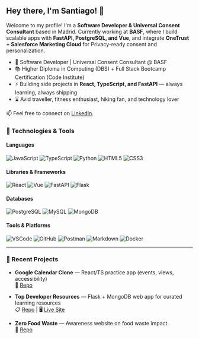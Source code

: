 ## Hey there, I'm Santiago! 👋 
Welcome to my profile! I'm a **Software Developer & Universal Consent Consultant** based in Madrid. Currently working at **BASF**, where I build scalable apps with **FastAPI, PostgreSQL, and Vue**, and integrate **OneTrust + Salesforce Marketing Cloud** for Privacy-ready consent and personalization.

- :office: Software Developer | Universal Consent Consultant @ BASF  
- :books: Higher Diploma in Computing (DBS) + Full Stack Bootcamp Certification (Code Institute)  
- ⚡ Building side projects in **React, TypeScript, and FastAPI** — always learning, always shipping  
- :hourglass: Avid traveller, fitness enthusiast, hiking fan, and technology lover  

📫 Feel free to connect on [LinkedIn](https://www.linkedin.com/in/santiagoyanezferreiro).


### 🔧 Technologies & Tools

#### Languages
![JavaScript](https://img.shields.io/badge/JavaScript%20-%23323330.svg?&style=for-the-badge&logo=JavaScript&logoColor=F7DF1E)
![TypeScript](https://img.shields.io/badge/TypeScript-3178C6?style=for-the-badge&logo=typescript&logoColor=white)
![Python](https://img.shields.io/badge/Python%20-%23004D7A.svg?&style=for-the-badge&logo=python&logoColor=ffdf76)
![HTML5](https://img.shields.io/badge/HTML5%20-%23E34F26.svg?&style=for-the-badge&logo=HTML5&logoColor=FFFFFF)
![CSS3](https://img.shields.io/badge/CSS3%20-%231572B6.svg?&style=for-the-badge&logo=CSS3&logoColor=FFFFFF)

#### Libraries & Frameworks
![React](https://img.shields.io/badge/react-%2320232a.svg?style=for-the-badge&logo=react&logoColor=%2361DAFB)
![Vue](https://img.shields.io/badge/vue-%2335495e.svg?style=for-the-badge&logo=vuedotjs&logoColor=%234FC08D)
![FastAPI](https://img.shields.io/badge/FastAPI-009688?style=for-the-badge&logo=fastapi&logoColor=white)
![Flask](https://img.shields.io/badge/Flask%20-%23000000.svg?&style=for-the-badge&logo=Flask&logoColor=FFFFFF)


#### Databases
![PostgreSQL](https://img.shields.io/badge/PostgreSQL-336791?style=for-the-badge&logo=postgresql&logoColor=white)
![MySQL](https://img.shields.io/badge/mysql-%2300f.svg?style=for-the-badge&logo=mysql&logoColor=white)
![MongoDB](https://img.shields.io/badge/MongoDB%20-%233F2E1E.svg?&style=for-the-badge&logo=MongoDB&logoColor=47A248)

#### Tools & Platforms
![VSCode](https://img.shields.io/badge/VSCode%20-%232B2B30.svg?&style=for-the-badge&logo=Visual%20Studio%20Code&logoColor=007ACC) 
![GitHub](https://img.shields.io/badge/GitHub%20-%23181717.svg?&style=for-the-badge&logo=GitHub&logoColor=FFFFFF)
![Postman](https://img.shields.io/badge/Postman-FF6C37?style=for-the-badge&logo=postman&logoColor=white)
![Markdown](https://img.shields.io/badge/markdown-%23000000.svg?&style=for-the-badge&logo=markdown&logoColor=white)
![Docker](https://img.shields.io/badge/Docker-2496ED?style=for-the-badge&logo=docker&logoColor=white)

---

### 📂 Recent Projects

- **Google Calendar Clone** — React/TS practice app (events, views, accessibility)  
  🔗 [Repo](https://github.com/SantiagoYanezFerreiro/google-calendar-clone)

- **Top Developer Resources** — Flask + MongoDB web app for curated learning resources  
  📋 [Repo](https://github.com/SantiagoYanezFerreiro/Top_Developer_Resources) | 🖥 [Live Site](https://topdeveloperresources.onrender.com/resources)

- **Zero Food Waste** — Awareness website on food waste impact  
  🔗 [Repo](https://github.com/SantiagoYanezFerreiro/ZeroFoodWaste)
